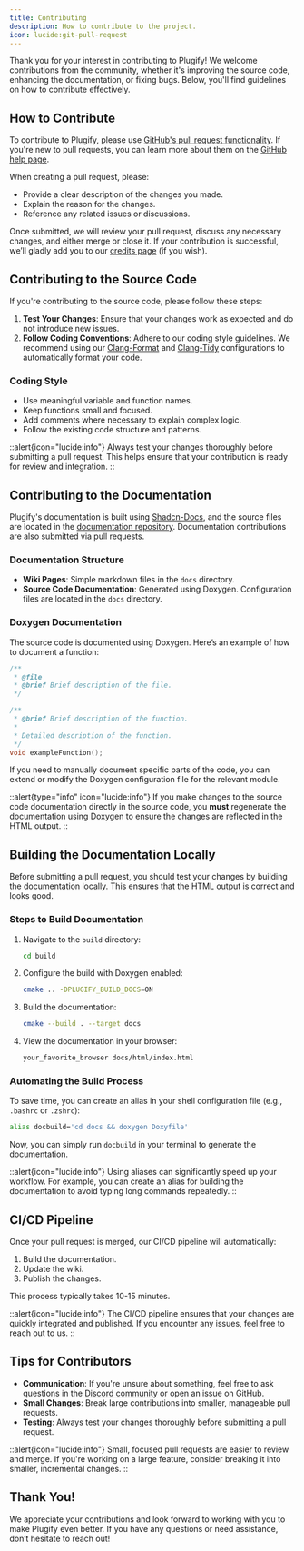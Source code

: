 ```yaml
---
title: Contributing
description: How to contribute to the project.
icon: lucide:git-pull-request
---
```


Thank you for your interest in contributing to Plugify! We welcome contributions from the community, whether it's improving the source code, enhancing the documentation, or fixing bugs. Below, you'll find guidelines on how to contribute effectively.

## **How to Contribute**

To contribute to Plugify, please use [GitHub's pull request functionality](https://github.com/your-username/plugify/pulls). If you're new to pull requests, you can learn more about them on the [GitHub help page](https://help.github.com/articles/using-pull-requests/).

When creating a pull request, please:
- Provide a clear description of the changes you made.
- Explain the reason for the changes.
- Reference any related issues or discussions.

Once submitted, we will review your pull request, discuss any necessary changes, and either merge or close it. If your contribution is successful, we’ll gladly add you to our [credits page](/getting-started/credits) (if you wish).

## **Contributing to the Source Code**

If you're contributing to the source code, please follow these steps:

1. **Test Your Changes**: Ensure that your changes work as expected and do not introduce new issues.
2. **Follow Coding Conventions**: Adhere to our coding style guidelines. We recommend using our [Clang-Format](https://clang.llvm.org/docs/ClangFormat.html) and [Clang-Tidy](https://clang.llvm.org/extra/clang-tidy/) configurations to automatically format your code.

### **Coding Style**
- Use meaningful variable and function names.
- Keep functions small and focused.
- Add comments where necessary to explain complex logic.
- Follow the existing code structure and patterns.

::alert{icon="lucide:info"}
Always test your changes thoroughly before submitting a pull request. This helps ensure that your contribution is ready for review and integration.
::

## **Contributing to the Documentation**

Plugify's documentation is built using [Shadcn-Docs](https://shadcn-docs-nuxt.vercel.app/), and the source files are located in the [documentation repository](https://github.com/untrustedmodders/untrustedmodders.github.io). Documentation contributions are also submitted via pull requests.

### **Documentation Structure**
- **Wiki Pages**: Simple markdown files in the `docs` directory.
- **Source Code Documentation**: Generated using Doxygen. Configuration files are located in the `docs` directory.

### **Doxygen Documentation**
The source code is documented using Doxygen. Here’s an example of how to document a function:

```c++
/**
 * @file
 * @brief Brief description of the file.
 */

/**
 * @brief Brief description of the function.
 *
 * Detailed description of the function.
 */
void exampleFunction();
```

If you need to manually document specific parts of the code, you can extend or modify the Doxygen configuration file for the relevant module.

::alert{type="info" icon="lucide:info"}
If you make changes to the source code documentation directly in the source code, you **must** regenerate the documentation using Doxygen to ensure the changes are reflected in the HTML output.
::

## **Building the Documentation Locally**

Before submitting a pull request, you should test your changes by building the documentation locally. This ensures that the HTML output is correct and looks good.

### **Steps to Build Documentation**
1. Navigate to the `build` directory:
   ```bash
   cd build
   ```
2. Configure the build with Doxygen enabled:
   ```bash
   cmake .. -DPLUGIFY_BUILD_DOCS=ON
   ```
3. Build the documentation:
   ```bash
   cmake --build . --target docs
   ```
4. View the documentation in your browser:
   ```bash
   your_favorite_browser docs/html/index.html
   ```

### **Automating the Build Process**
To save time, you can create an alias in your shell configuration file (e.g., `.bashrc` or `.zshrc`):
```bash
alias docbuild='cd docs && doxygen Doxyfile'
```
Now, you can simply run `docbuild` in your terminal to generate the documentation.

::alert{icon="lucide:info"}
Using aliases can significantly speed up your workflow. For example, you can create an alias for building the documentation to avoid typing long commands repeatedly.
::

## **CI/CD Pipeline**

Once your pull request is merged, our CI/CD pipeline will automatically:
1. Build the documentation.
2. Update the wiki.
3. Publish the changes.

This process typically takes 10-15 minutes.

::alert{icon="lucide:info"}
The CI/CD pipeline ensures that your changes are quickly integrated and published. If you encounter any issues, feel free to reach out to us.
::


## **Tips for Contributors**
- **Communication**: If you're unsure about something, feel free to ask questions in the [Discord community](https://discord.gg/untrustedmodders) or open an issue on GitHub.
- **Small Changes**: Break large contributions into smaller, manageable pull requests.
- **Testing**: Always test your changes thoroughly before submitting a pull request.

::alert{icon="lucide:info"}
Small, focused pull requests are easier to review and merge. If you're working on a large feature, consider breaking it into smaller, incremental changes.
::

## **Thank You!**

We appreciate your contributions and look forward to working with you to make Plugify even better. If you have any questions or need assistance, don’t hesitate to reach out!
